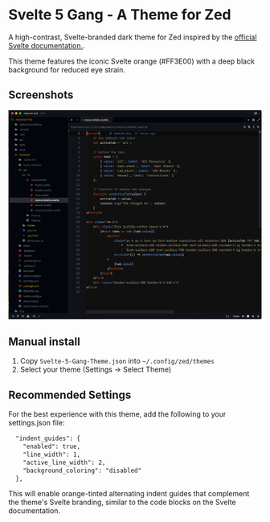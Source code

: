 # Svelte 5 Gang - A Theme for Zed

A high-contrast, Svelte-branded dark theme for Zed inspired by the [official Svelte documentation.](https://svelte.dev/docs/kit/introduction).

This theme features the iconic Svelte orange (#FF3E00) with a deep black background for reduced eye strain.

## Screenshots

![Screenshot](./screenshot.png)

## Manual install

1. Copy `Svelte-5-Gang-Theme.json` into `~/.config/zed/themes`
2. Select your theme (Settings -> Select Theme)

## Recommended Settings

For the best experience with this theme, add the following to your settings.json file:

```
  "indent_guides": {
    "enabled": true,
    "line_width": 1,
    "active_line_width": 2,
    "background_coloring": "disabled"
  },
```

This will enable orange-tinted alternating indent guides that complement the theme's Svelte branding, similar to the code blocks on the Svelte documentation.
